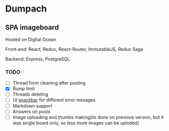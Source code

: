 # Dumpach
## SPA imageboard

Hosted on Digital Ocean

Front-end: React, Redux, React-Router, ImmutableJS, Redux Saga

Backend: Express, PostgreSQL

### TODO
- [ ] Thread form cleaning after posting
- [x] Bump limit
- [ ] Threads deleting
- [ ] UI [snackbar](https://material-ui-1dab0.firebaseapp.com/demos/snackbars/) for different error mesages
- [ ] Markdown support
- [ ] Answers on posts
- [ ] Image uploading and thumbs making(its done on previous version, but it was single board only, so less more images can be uploded)
